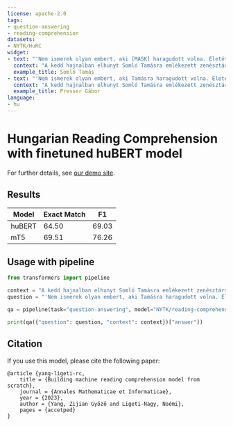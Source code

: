 ```yaml
---
license: apache-2.0
tags:
- question-answering
- reading-comprehension
datasets:
- NYTK/HuRC
widget:
- text: "'Nem ismerek olyan embert, aki [MASK] haragudott volna. Életét úgy fejezte be, ahogyan élt: utolsó fellépésére, amely talán egy hónappal ezelőtt lehetett, már nagyon nehezen tudott csak elmenni, de nem mondta le, mert Pécsett egy jótékonysági koncerten játszott beteg gyerekeknek' - mondta Presser Gábor."
  context: "A kedd hajnalban elhunyt Somló Tamásra emlékezett zenésztársa, Presser Gábor. Somló Tamás nagyszerű egyénisége, énekhangja és éneklési stílusa egészen egyedülálló volt' – fogalmazott. '1968 lehetett, amikor először találkoztunk, gyakorlatilag váltottuk egymást az Omega együttesben. Tamás akkor indult el az artista pályán, miközben zenélt is. Az Omegában csak néhányszor játszottunk együtt, miután én beléptem, ő éveket töltött külföldön artistaként, aztán összefutottunk az LGT-ben, ennek már 43 éve' - idézte fel Presser Gábor. Somló Tamás színpadi jelenléte nagy húzóerőt jelentett a zenekar számára és zenészi képességeit mutatta az is, hogy amikor Frenreisz Károly helyett belépett az LGT-be, néhány hét alatt megtanult basszusgitározni."
  example_title: Somló Tamás
- text: "'Nem ismerek olyan embert, aki Tamásra haragudott volna. Életét úgy fejezte be, ahogyan élt: utolsó fellépésére, amely talán egy hónappal ezelőtt lehetett, már nagyon nehezen tudott csak elmenni, de nem mondta le, mert Pécsett egy jótékonysági koncerten játszott beteg gyerekeknek' - mondta [MASK]."
  context: "A kedd hajnalban elhunyt Somló Tamásra emlékezett zenésztársa, Presser Gábor. Somló Tamás nagyszerű egyénisége, énekhangja és éneklési stílusa egészen egyedülálló volt' – fogalmazott. '1968 lehetett, amikor először találkoztunk, gyakorlatilag váltottuk egymást az Omega együttesben. Tamás akkor indult el az artista pályán, miközben zenélt is. Az Omegában csak néhányszor játszottunk együtt, miután én beléptem, ő éveket töltött külföldön artistaként, aztán összefutottunk az LGT-ben, ennek már 43 éve' - idézte fel Presser Gábor. Somló Tamás színpadi jelenléte nagy húzóerőt jelentett a zenekar számára és zenészi képességeit mutatta az is, hogy amikor Frenreisz Károly helyett belépett az LGT-be, néhány hét alatt megtanult basszusgitározni."
  example_title: Presser Gábor
language:
- hu
---
```


# Hungarian Reading Comprehension with finetuned huBERT model

For further details, see [our demo site](https://juniper.nytud.hu/demo/nlp).

## Results

| Model | Exact Match | F1 |
| ------------- | ------------- | ------------- |
| huBERT | 64.50 | 69.03  |
| mT5 | 69.51 | 76.26 |

## Usage with pipeline

```python
from transformers import pipeline

context = "A kedd hajnalban elhunyt Somló Tamásra emlékezett zenésztársa, Presser Gábor. Somló Tamás nagyszerű egyénisége, énekhangja és éneklési stílusa egészen egyedülálló volt' – fogalmazott. '1968 lehetett, amikor először találkoztunk, gyakorlatilag váltottuk egymást az Omega együttesben. Tamás akkor indult el az artista pályán, miközben zenélt is. Az Omegában csak néhányszor játszottunk együtt, miután én beléptem, ő éveket töltött külföldön artistaként, aztán összefutottunk az LGT-ben, ennek már 43 éve' - idézte fel Presser Gábor. Somló Tamás színpadi jelenléte nagy húzóerőt jelentett a zenekar számára és zenészi képességeit mutatta az is, hogy amikor Frenreisz Károly helyett belépett az LGT-be, néhány hét alatt megtanult basszusgitározni."
question = "'Nem ismerek olyan embert, aki Tamásra haragudott volna. Életét úgy fejezte be, ahogyan élt: utolsó fellépésére, amely talán egy hónappal ezelőtt lehetett, már nagyon nehezen tudott csak elmenni, de nem mondta le, mert Pécsett egy jótékonysági koncerten játszott beteg gyerekeknek' - mondta [MASK]."

qa = pipeline(task="question-answering", model="NYTK/reading-comprehension-hurc-hubert-hungarian")

print(qa({"question": question, "context": context})["answer"])
```

## Citation
If you use this model, please cite the following paper:

```
@article {yang-ligeti-rc,
    title = {Building machine reading comprehension model from scratch},
	journal = {Annales Mathematicae et Informaticae},
	year = {2023},
	author = {Yang, Zijian Győző and Ligeti-Nagy, Noémi},
	pages = {accetped}
}

```